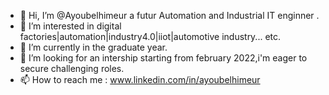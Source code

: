 - 👋 Hi, I’m @Ayoubelhimeur a futur Automation and Industrial IT enginner .
- 👀 I’m interested in digital factories|automation|industry4.0|iiot|automotive industry... etc.
- 🌱 I’m currently in the graduate year. 
- 💞️ I’m looking for an intership starting from february 2022,i'm eager to secure challenging roles.
- 📫 How to reach me :  www.linkedin.com/in/ayoubelhimeur

<!---
Ayoubelhimeur/Ayoubelhimeur is a ✨ special ✨ repository because its `README.md` (this file) appears on your GitHub profile.
You can click the Preview link to take a look at your changes.
--->
